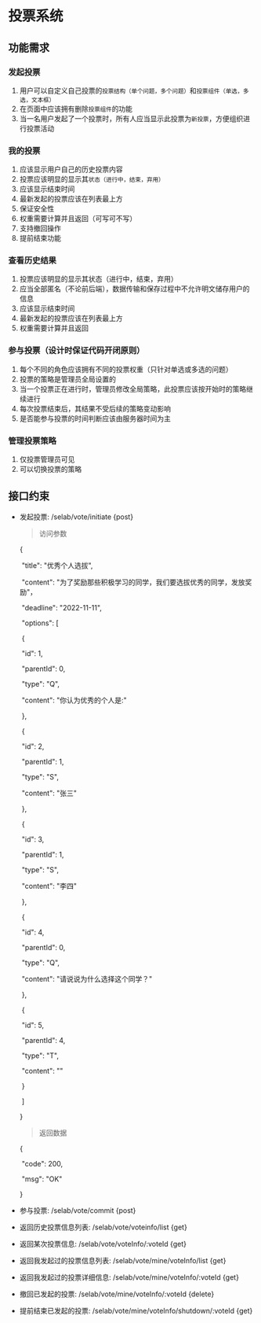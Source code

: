 # 投票系统

## 功能需求

### 发起投票

1. 用户可以自定义自己投票的`投票结构（单个问题，多个问题）`和`投票组件（单选，多选，文本框）`
2. 在页面中应该拥有删除`投票组件`的功能
3. 当一名用户发起了一个投票时，所有人应当显示此投票为`新投票`，方便组织进行投票活动

### 我的投票

1. 应该显示用户自己的历史投票内容
2. 投票应该明显的显示其`状态（进行中，结束，弃用）`
3. 应该显示结束时间
4. 最新发起的投票应该在列表最上方
5. 保证安全性
6. 权重需要计算并且返回（可写可不写）
7. 支持撤回操作
8. 提前结束功能

### 查看历史结果

1. 投票应该明显的显示其状态（进行中，结束，弃用）
2. 应当全部匿名（不论前后端），数据传输和保存过程中不允许明文储存用户的信息
3. 应该显示结束时间
4. 最新发起的投票应该在列表最上方
5. 权重需要计算并且返回

### 参与投票（设计时保证代码开闭原则）

1. 每个不同的角色应该拥有不同的投票权重（只针对单选或多选的问题）
2. 投票的策略是管理员全局设置的
3. 当一个投票正在进行时，管理员修改全局策略，此投票应该按开始时的策略继续进行
4. 每次投票结束后，其结果不受后续的策略变动影响
5. 是否能参与投票的时间判断应该由服务器时间为主

### 管理投票策略

1. 仅投票管理员可见
2. 可以切换投票的策略

## 接口约束

- 发起投票: /selab/vote/initiate {post}

  > 访问参数

  {

  ​	"title": "优秀个人选拔",

  ​	"content": "为了奖励那些积极学习的同学，我们要选拔优秀的同学，发放奖励"，

  ​	"deadline": "2022-11-11",

  ​	"options": [

  ​		{

  ​			"id": 1,

  ​			"parentId": 0,

  ​			"type": "Q",

  ​			"content": "你认为优秀的个人是:"

  ​		},

  ​		{

  ​			"id": 2,

  ​			"parentId": 1,

  ​			"type": "S",

  ​			"content": "张三"

  ​		},

  ​		{

  ​			"id": 3,

  ​			"parentId": 1,

  ​			"type": "S",

  ​			"content": "李四"

  ​		},

  ​		{

  ​			"id": 4,

  ​			"parentId": 0,

  ​			"type": "Q",

  ​			"content": "请说说为什么选择这个同学？"

  ​		},

  ​		{

  ​			"id": 5,

  ​			"parentId": 4,

  ​			"type": "T",

  ​			"content": ""

  ​		}

  ​	]

  }

  > 返回数据

  {

  ​	"code": 200,

  ​	"msg": "OK"

  }

- 参与投票: /selab/vote/commit {post}

- 返回历史投票信息列表: /selab/vote/voteinfo/list {get}

- 返回某次投票信息: /selab/vote/voteInfo/:voteId {get}

- 返回我发起过的投票信息列表: /selab/vote/mine/voteInfo/list {get}

- 返回我发起过的投票详细信息: /selab/vote/mine/voteInfo/:voteId {get}

- 撤回已发起的投票: /selab/vote/mine/voteInfo/:voteId {delete}

- 提前结束已发起的投票: /selab/vote/mine/voteInfo/shutdown/:voteId {get}